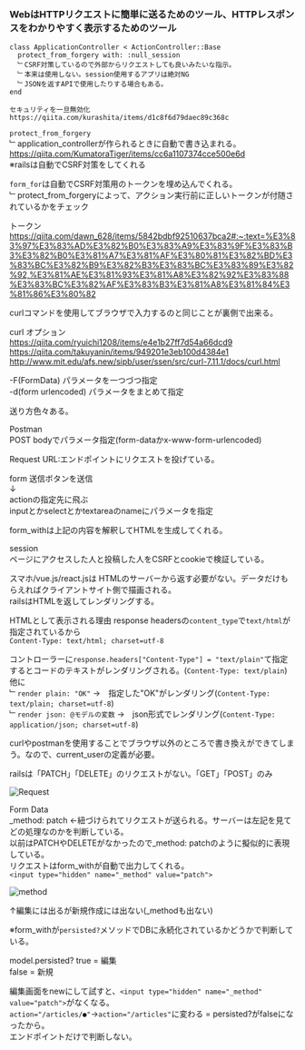 ### WebはHTTPリクエストに簡単に送るためのツール、HTTPレスポンスをわかりやすく表示するためのツール  

```
class ApplicationController < ActionController::Base
  protect_from_forgery with: :null_session
  ﹂CSRF対策しているので外部からリクエストしても良いみたいな指示。
  ﹂本来は使用しない。session使用するアプリは絶対NG
  ﹂JSONを返すAPIで使用したりする場合もある。
end

セキュリティを一旦無効化  
https://qiita.com/kurashita/items/d1c8f6d79daec89c368c
```
`protect_from_forgery`  
﹂application_controllerが作られるときに自動で書き込まれる。   
https://qiita.com/KumatoraTiger/items/cc6a1107374cce500e6d  
※railsは自動でCSRF対策をしてくれる  
  
`form_for`は自動でCSRF対策用のトークンを埋め込んでくれる。  
﹂protect_from_forgeryによって、アクション実行前に正しいトークンが付随されているかをチェック 

トークン
https://qiita.com/dawn_628/items/5842bdbf92510637bca2#:~:text=%E3%83%97%E3%83%AD%E3%82%B0%E3%83%A9%E3%83%9F%E3%83%B3%E3%82%B0%E3%81%A7%E3%81%AF%E3%80%81%E3%82%BD%E3%83%BC%E3%82%B9%E3%82%B3%E3%83%BC%E3%83%89%E3%82%92,%E3%81%AE%E3%81%93%E3%81%A8%E3%82%92%E3%83%88%E3%83%BC%E3%82%AF%E3%83%B3%E3%81%A8%E3%81%84%E3%81%86%E3%80%82   

curlコマンドを使用してブラウザで入力するのと同じことが裏側で出来る。

curl オプション  
https://qiita.com/ryuichi1208/items/e4e1b27ff7d54a66dcd9  
https://qiita.com/takuyanin/items/949201e3eb100d4384e1  
http://www.mit.edu/afs.new/sipb/user/ssen/src/curl-7.11.1/docs/curl.html

-F(FormData) パラメータを一つづつ指定  
-d(form urlencoded) パラメータをまとめて指定   

送り方色々ある。  

Postman  
POST  bodyでパラメータ指定(form-dataかx-www-form-urlencoded)  

Request URL:エンドポイントにリクエストを投げている。  

form 送信ボタンを送信  
↓  
actionの指定先に飛ぶ  
inputとかselectとかtextareaのnameにパラメータを指定  

form_withは上記の内容を解釈してHTMLを生成してくれる。

session  
ページにアクセスした人と投稿した人をCSRFとcookieで検証している。

スマホ/vue.js/react.jsは
HTMLのサーバーから返す必要がない。データだけもらえればクライアントサイト側で描画される。  
railsはHTMLを返してレンダリングする。  

HTMLとして表示される理由
response headersの`content_type`で`text/html`が指定されているから  
`Content-Type: text/html; charset=utf-8` 

コントローラーに`response.headers["Content-Type"] = "text/plain"`て指定するとコードのテキストがレンダリングされる。(`Content-Type: text/plain`)  
他に  
﹂`render plain: "OK"` →　指定した"OK"がレンダリング(`Content-Type: text/plain; charset=utf-8`)    
﹂`render json: @モデルの変数` →　json形式でレンダリング(`Content-Type: application/json; charset=utf-8`)

curlやpostmanを使用することでブラウザ以外のところで書き換えができてしまう。なので、current_userの定義が必要。  

railsは「PATCH」「DELETE」のリクエストがない。「GET」「POST」のみ  

![Request](https://gyazo.com/d7d6888b04beda352ca0c08002ba24b9.png)  

Form Data  
_method: patch  ←紐づけられてリクエストが送られる。サーバーは左記を見てどの処理なのかを判断している。  
以前はPATCHやDELETEがなかったので_method: patchのように擬似的に表現している。  
リクエストはform_withが自動で出力してくれる。  
`<input type="hidden" name="_method" value="patch">`

![method](https://gyazo.com/3a401c4a3d0cccd49d272218047da142.png)  

↑編集には出るが新規作成には出ない(_methodも出ない)  

※form_withが`persisted?`メソッドでDBに永続化されているかどうかで判断している。  

model.persisted? 
true = 編集  
false = 新規

編集画面をnewにして試すと、`<input type="hidden" name="_method" value="patch">`がなくなる。  
`action="/articles/●"`→`action="/articles"`に変わる = persisted?がfalseになったから。  
エンドポイントだけで判断しない。  

